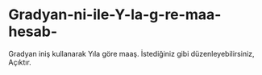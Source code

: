 # Gradyan-ni-ile-Y-la-g-re-maa-hesab-
Gradyan iniş kullanarak Yıla göre maaş. İstediğiniz gibi düzenleyebilirsiniz, Açıktır.
